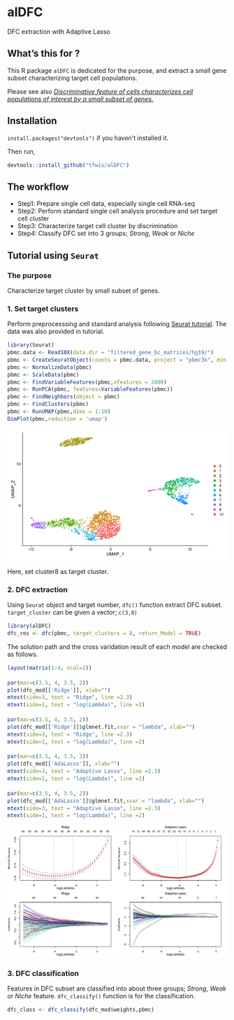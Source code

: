 # alDFC
DFC extraction with Adaptive Lasso

## What’s this for ?




This R package `alDFC` is dedicated for the purpose, and extract a small gene subset characterizing target cell populations.

Please see also [*Discriminative feature of cells characterizes cell populations of interest by a small subset of genes.*](https://journals.plos.org/ploscompbiol/article?id=10.1371/journal.pcbi.1009579)

## Installation

`install.packages("devtools")` if you haven't installed it.

Then run,

``` r
devtools::install_github("tfwis/alDFC")
```

## The workflow

* Step1: Prepare single cell data, especially single cell RNA-seq
* Step2: Perform standard single cell analysis procedure and set target cell cluster
* Step3: Characterize target cell cluster by discrimination
* Step4: Classify DFC set into 3 groups; *Strong*, *Weak* or *Niche*

## Tutorial using `Seurat`

### The purpose

Characterize target cluster by small subset of genes.

### 1. Set target clusters

Perform preprocesssing and standard analysis following [Seurat tutorial](https://satijalab.org/seurat/articles/pbmc3k_tutorial.html). The data was also provided in tutorial.

```r
library(Seurat)
pbmc.data <- Read10X(data.dir = "filtered_gene_bc_matrices/hg19/")
pbmc <- CreateSeuratObject(counts = pbmc.data, project = "pbmc3k", min.cells = 3, min.features = 200)
pbmc <- NormalizeData(pbmc)
pbmc <- ScaleData(pbmc)
pbmc <- FindVariableFeatures(pbmc,nfeatures = 2000)
pbmc <- RunPCA(pbmc, features=VariableFeatures(pbmc))
pbmc <- FindNeighbors(object = pbmc)
pbmc <- FindClusters(pbmc)
pbmc <- RunUMAP(pbmc,dims = 1:10)
DimPlot(pbmc,reduction = 'umap')
```

![pbmc_umap](man/pbmc_umap.png)

Here, set cluster8 as target cluster.

### 2. DFC extraction

Using `Seurat` object and target number, `dfc()` function extract DFC subset. `target_cluster` can be given a vector; `c(3,8)`

```r
library(alDFC)
dfc_res <- dfc(pbmc, target_clusters = 8, return_Model = TRUE)
```

The solution path and the cross varidation result of each model are checked as follows.

```r
layout(matrix(1:4, ncol=2))

par(mar=c(3.5, 4, 3.5, 2))
plot(dfc_mod[['Ridge']], xlab="")
mtext(side=3, text = "Ridge", line =2.3)
mtext(side=1, text = "log(Lambda)", line =2)

par(mar=c(3.5, 4, 3.5, 2))
plot(dfc_mod[['Ridge']]$glmnet.fit,xvar = "lambda", xlab="")
mtext(side=3, text = "Ridge", line =2.3)
mtext(side=1, text = "log(Lambda)", line =2)

par(mar=c(3.5, 4, 3.5, 2))
plot(dfc_mod[['AdaLasso']], xlab="")
mtext(side=3, text = "Adaptive Lasso", line =2.3)
mtext(side=1, text = "log(Lambda)", line =2)

par(mar=c(3.5, 4, 3.5, 2))
plot(dfc_mod[['AdaLasso']]$glmnet.fit,xvar = "lambda", xlab="")
mtext(side=3, text = "Adaptive Lasso", line =2.3)
mtext(side=1, text = "log(Lambda)", line =2)
```

![regress_plot](man/regression_results.png)

### 3. DFC classification

Features in DFC subset are classified into about three groups; *Strong*, *Weak* or *Niche* feature.
`dfc_classify()` function is for the classification.
```r
dfc_class <- dfc_classify(dfc_mod$weights,pbmc)
```
